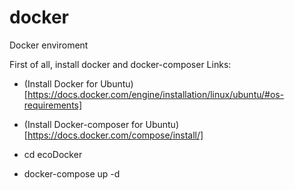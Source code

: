 # docker
Docker enviroment

First of all, install docker and docker-composer
Links:
* (Install Docker for Ubuntu)[https://docs.docker.com/engine/installation/linux/ubuntu/#os-requirements]
* (Install Docker-composer for Ubuntu)[https://docs.docker.com/compose/install/]

* cd ecoDocker
* docker-compose up -d
